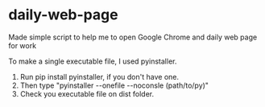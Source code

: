 # daily-web-page
Made simple script to help me to open Google Chrome and daily web page for work

To make a single executable file, I used pyinstaller. 

1. Run pip install pyinstaller, if you don't have one.
2. Then type "pyinstaller --onefile --noconsle (path/to/py)"
3. Check you executable file on dist folder.

